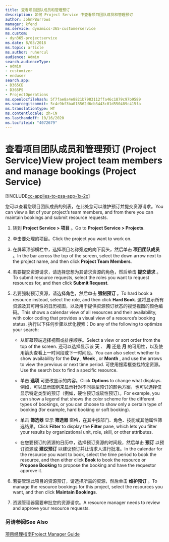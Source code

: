 ```yaml
---
title: 查看项目团队成员和管理预订
description: 如何 Project Service 中查看项目团队成员和管理预订
author: JohnPBurrows
manager: kfend
ms.service: dynamics-365-customerservice
ms.custom:
- dyn365-projectservice
ms.date: 8/03/2018
ms.topic: article
ms.author: ruhercul
audience: Admin
search.audienceType:
- admin
- customizer
- enduser
search.app:
- D365CE
- D365PS
- ProjectOperations
ms.openlocfilehash: 5f7fae8a4e8821b7983112ffa46c1879c97b9589
ms.sourcegitcommit: 5c4c9bf3ba018562d6cb3443c01d550489c415fa
ms.translationtype: HT
ms.contentlocale: zh-CN
ms.lasthandoff: 10/16/2020
ms.locfileid: "4072679"
---
```

# <a name="view-project-team-members-and-manage-bookings-project-service"></a><span data-ttu-id="0fb10-103">查看项目团队成员和管理预订 (Project Service)</span><span class="sxs-lookup"><span data-stu-id="0fb10-103">View project team members and manage bookings (Project Service)</span></span>

[!INCLUDE[cc-applies-to-psa-app-1x-2x](../includes/cc-applies-to-psa-app-1x-2x.md)]

<span data-ttu-id="0fb10-104">您可以查看您项目团队成员的列表，在此处您可以维护预订并提交资源请求。</span><span class="sxs-lookup"><span data-stu-id="0fb10-104">You can view a list of your project’s team members, and from there you can maintain bookings and submit resource requests.</span></span>  
  
1.  <span data-ttu-id="0fb10-105">转到 **Project Service > 项目** 。</span><span class="sxs-lookup"><span data-stu-id="0fb10-105">Go to **Project Service > Projects**.</span></span>  
  
2.  <span data-ttu-id="0fb10-106">单击要处理的项目。</span><span class="sxs-lookup"><span data-stu-id="0fb10-106">Click the project you want to work on.</span></span>  
  
3.  <span data-ttu-id="0fb10-107">在屏幕顶部横栏中，选择项目名称旁边的向下箭头，然后单击 **项目团队成员** 。</span><span class="sxs-lookup"><span data-stu-id="0fb10-107">In the bar across the top of the screen, select the down arrow next to the project name, and then click **Project Team Members**.</span></span>  
  
4.  <span data-ttu-id="0fb10-108">若要提交资源请求，请选择您想为其请求资源的角色，然后单击 **提交请求** 。</span><span class="sxs-lookup"><span data-stu-id="0fb10-108">To submit resource requests, select the roles you want to request resources for, and then click **Submit Request**.</span></span>  
  
5.  <span data-ttu-id="0fb10-109">若要强制预订资源，请选择角色，然后单击 **强制预订** 。</span><span class="sxs-lookup"><span data-stu-id="0fb10-109">To hard book a resource instead, select the role, and then click **Hard Book**.</span></span> <span data-ttu-id="0fb10-110">这将显示所有资源及其可用性的日历视图，以及用于提供资源预订状态的视觉视图的颜色编码。</span><span class="sxs-lookup"><span data-stu-id="0fb10-110">This shows a calendar view of all resources and their availability, with color coding that provides a visual view of a resource’s booking status.</span></span> <span data-ttu-id="0fb10-111">执行以下任何步骤以优化搜索：</span><span class="sxs-lookup"><span data-stu-id="0fb10-111">Do any of the following to optimize your search:</span></span>  
  
    -   <span data-ttu-id="0fb10-112">从屏幕顶端选择视图或排序顺序。</span><span class="sxs-lookup"><span data-stu-id="0fb10-112">Select a view or sort order from the top of the screen.</span></span> <span data-ttu-id="0fb10-113">还可以选择显示该 **天** 、 **周** 还是 **月** 的可用性，以及使用箭头查看上一时间段或下一时间段。</span><span class="sxs-lookup"><span data-stu-id="0fb10-113">You can also select whether to show availability for the **Day** , **Week** , or **Month** , and use the arrows to view the previous or next time period.</span></span> <span data-ttu-id="0fb10-114">可使用搜索框查找特定资源。</span><span class="sxs-lookup"><span data-stu-id="0fb10-114">Use the search box to find a specific resource.</span></span>  
  
    -   <span data-ttu-id="0fb10-115">单击 **选项** 可更改显示的内容。</span><span class="sxs-lookup"><span data-stu-id="0fb10-115">Click **Options** to change what displays.</span></span> <span data-ttu-id="0fb10-116">例如，可以显示图例来显示针对不同类型预订的颜色方案，也可以选择仅显示特定类型的预订（例如，硬性预订或软性预订）。</span><span class="sxs-lookup"><span data-stu-id="0fb10-116">For example, you can show a legend that shows the color scheme for the different types of bookings, or you can choose to show only a certain type of booking (for example, hard booking or soft booking).</span></span>  
  
    -   <span data-ttu-id="0fb10-117">单击 **筛选器** 显示 **筛选器** 窗格，在其中按部门、角色、技能或其他属性筛选结果。</span><span class="sxs-lookup"><span data-stu-id="0fb10-117">Click **Filter** to display the **Filter** pane, which lets you filter your results by organizational unit, role, skill, or other attributes.</span></span>  
  
    -   <span data-ttu-id="0fb10-118">在您要预订的资源的日历中，选择预订资源的时间段，然后单击 **预订** 以预订资源或 **建议预订** 以建议预订并让请求人进行批准。</span><span class="sxs-lookup"><span data-stu-id="0fb10-118">In the calendar for the resource you want to book, select the time period to book the resource, and then either click **Book** to book the resource or **Propose Booking** to propose the booking and have the requestor approve it.</span></span>  
  
6.  <span data-ttu-id="0fb10-119">若要管理此项目的资源预订，请选择所需的资源，然后单击 **维护预订** 。</span><span class="sxs-lookup"><span data-stu-id="0fb10-119">To manage the resource bookings for this project, select the resources you want, and then click **Maintain Bookings**.</span></span>  
  
7.  <span data-ttu-id="0fb10-120">资源管理器需要审批您的资源请求。</span><span class="sxs-lookup"><span data-stu-id="0fb10-120">A resource manager needs to review and approve your resource requests.</span></span>  
  
### <a name="see-also"></a><span data-ttu-id="0fb10-121">另请参阅</span><span class="sxs-lookup"><span data-stu-id="0fb10-121">See Also</span></span>  
 [<span data-ttu-id="0fb10-122">项目经理指南</span><span class="sxs-lookup"><span data-stu-id="0fb10-122">Project Manager Guide</span></span>](../psa/project-manager-guide.md)

